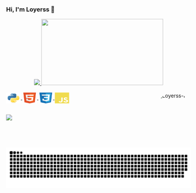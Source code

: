### Hi, I'm Loyerss 👋

<div align="center">
    <a href="https://github.com/Loyerss">
    <img height="180em" src="https://github-readme-stats.vercel.app/api?username=Loyerss&show_icons=true&theme=react&include_all_commits=true&count_private=true"/>
    <img width="332px" height="180em" src="https://github-readme-stats.vercel.app/api/top-langs/?username=Loyerss&layout=compact&langs_count=16&theme=react"/>
</div>
<div style="display: inline_block"><br>
  <img align="center" alt="Loyerss-Python" height="30" width="40" src="https://raw.githubusercontent.com/devicons/devicon/master/icons/python/python-original.svg">
  <img align="center" alt="Loyerss-HTML" height="30" width="40" src="https://raw.githubusercontent.com/devicons/devicon/master/icons/html5/html5-original.svg">
  <img align="center" alt="Loyerss-CSS" height="30" width="40" src="https://raw.githubusercontent.com/devicons/devicon/master/icons/css3/css3-original.svg">
  <img align="center" alt="Loyerss-Js" height="30" width="40" src="https://raw.githubusercontent.com/devicons/devicon/master/icons/javascript/javascript-plain.svg">
  <img align="right" alt="Loyerss-Pic" height="150" style="border-radius:50px;" src="https://cdn.discordapp.com/avatars/781160090794197022/e0a6e634cc0d6280f2368fc657911b4b.webp?size=256">
</div>
  
##
  
<div>
  <a href="https://discordapp.com/users/781160090794197022"><img src="https://img.shields.io/badge/Discord-7289DA?style=for-the-badge&logo=discord&logoColor=white"></a>
  
  ![Snake animation](https://github.com/Loyerss/Loyerss/blob/output/github-contribution-grid-snake.svg)
</div>
